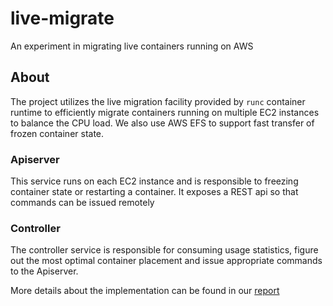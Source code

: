 # live-migrate
An experiment in migrating live containers running on AWS


## About

The project utilizes the live migration facility provided by `runc` container runtime to efficiently migrate containers running on multiple EC2 instances to balance the CPU load. We also use AWS EFS to support fast transfer of frozen container state. 

### Apiserver 
This service runs on each EC2 instance and is responsible to freezing container state or restarting a container. It exposes a REST api so that commands can be issued remotely

### Controller
The controller service is responsible for consuming usage statistics, figure out the most optimal container placement and issue appropriate commands to the Apiserver.

More details about the implementation can be found in our [report](https://github.com/tgujar/live-migrate/blob/main/paper.pdf)
